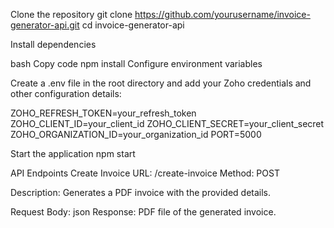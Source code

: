 Clone the repository
git clone https://github.com/yourusername/invoice-generator-api.git
cd invoice-generator-api

Install dependencies

bash
Copy code
npm install
Configure environment variables

Create a .env file in the root directory and add your Zoho credentials and other configuration details:

ZOHO_REFRESH_TOKEN=your_refresh_token
ZOHO_CLIENT_ID=your_client_id
ZOHO_CLIENT_SECRET=your_client_secret
ZOHO_ORGANIZATION_ID=your_organization_id
PORT=5000

Start the application
npm start

API Endpoints
Create Invoice
URL: /create-invoice
Method: POST

Description: Generates a PDF invoice with the provided details.

Request Body: json 
Response: PDF file of the generated invoice.
